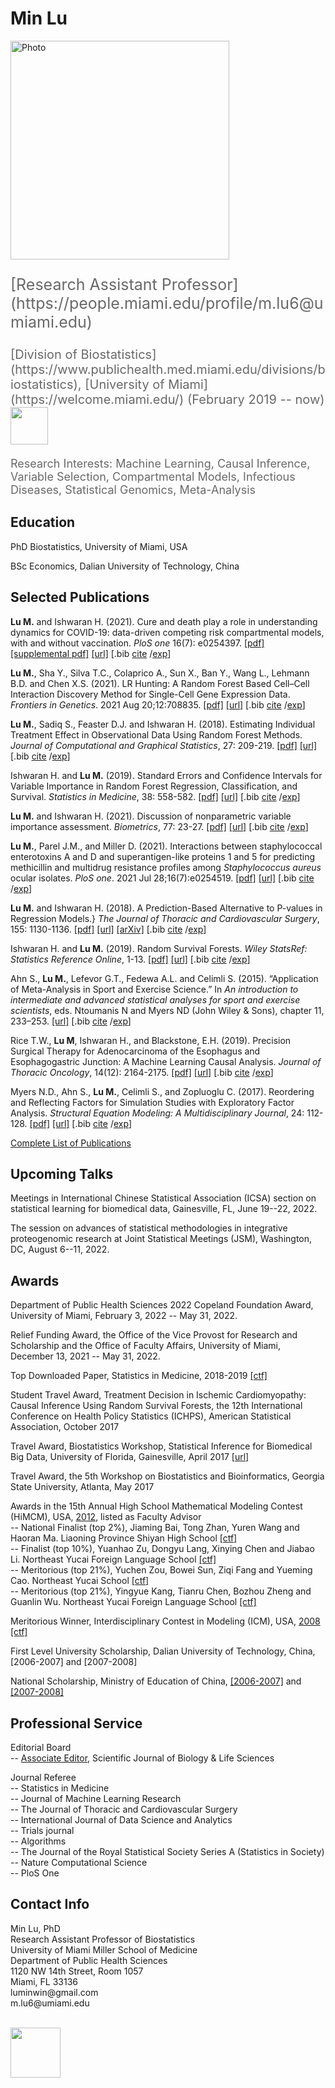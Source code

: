 
#  Min Lu
<p align="left">
  <img src="https://luminwin.github.io/articles/MinLu.jpg" width="350" title="Photo">
</p>

<p style="font-size:25px;color:#696969">[Research Assistant Professor](https://people.miami.edu/profile/m.lu6@umiami.edu)</p>
<p style="font-size:20px;color:#696969">
[Division of Biostatistics](https://www.publichealth.med.miami.edu/divisions/biostatistics), [University of Miami](https://welcome.miami.edu/) (February 2019 -- now) 
<img src="https://luminwin.github.io/articles/um.gif" width="60">
</p>

<p style="font-size:18px;color:#696969">
Research Interests: Machine Learning, Causal Inference, Variable Selection, Compartmental Models, Infectious Diseases, Statistical Genomics, Meta-Analysis
</p>


## Education
PhD Biostatistics, University of Miami, USA

BSc Economics, Dalian University of Technology, China


## Selected Publications

**Lu M.** and Ishwaran H. (2021). Cure and death play a role in understanding dynamics for COVID-19: data-driven competing risk compartmental models, with and without vaccination. *PloS one* 16(7): e0254397. [[pdf]](https://luminwin2.github.io/pdfs/docs/PlosCovid.pdf) [[supplemental pdf]](https://luminwin2.github.io/pdfs/docs/PlosCovid_supporting_2021.pdf) [[url]](https://journals.plos.org/plosone/article?id=10.1371/journal.pone.0254397) [.bib [cite](PlosCovid.txt) /[exp](PlosCovid.bib)]

**Lu M.**, Sha Y., Silva T.C., Colaprico A., Sun X., Ban Y., Wang L., Lehmann B.D. and Chen X.S. (2021). LR Hunting: A Random Forest Based Cell–Cell Interaction Discovery Method for Single-Cell Gene Expression Data. *Frontiers in Genetics*. 2021 Aug 20;12:708835. [[pdf]](https://luminwin2.github.io/pdfs/docs/Frontiers_Manuscript.pdf) [[url]](https://www.frontiersin.org/articles/10.3389/fgene.2021.708835) [.bib [cite](Frontiers_Manuscript.txt) /[exp](Frontiers_Manuscript.bib)]

**Lu M.**, Sadiq S., Feaster D.J. and Ishwaran H. (2018). Estimating Individual Treatment Effect in Observational Data Using Random Forest Methods. *Journal of Computational and Graphical Statistics*, 27: 209-219. [[pdf]](https://luminwin2.github.io/pdfs/docs/3_Min_Lu_JCGS_ITE.pdf)  [[url]](http://amstat.tandfonline.com/doi/full/10.1080/10618600.2017.1356325) [.bib [cite](lu2018estimating.txt) /[exp](lu2018estimating.bib)]

Ishwaran H. and **Lu M.** (2019). Standard Errors and Confidence Intervals for Variable Importance
	in Random Forest Regression, Classification, and Survival. *Statistics in Medicine*, 38: 558-582. [[pdf]](https://luminwin2.github.io/pdfs/docs/2_Min_Lu_SIM_VIMP_CI.pdf) [[url]](https://onlinelibrary.wiley.com/doi/10.1002/sim.7803) [.bib [cite](ishwaran2019standard.txt) /[exp](ishwaran2019standard.bib)]
	
**Lu M.**  and  Ishwaran H. (2021). Discussion of nonparametric variable importance assessment. *Biometrics*, 77: 23-27. [[pdf]](https://luminwin2.github.io/pdfs/docs/LuVIMPbiometrics.pdf) [[url]](https://onlinelibrary.wiley.com/doi/10.1111/biom.13391) [.bib [cite](LuVIMPbiometrics.txt) /[exp](LuVIMPbiometrics.bib)]

**Lu M.**, Parel J.M., and Miller D. (2021). Interactions between staphylococcal enterotoxins A and D and superantigen-like proteins 1 and 5 for predicting methicillin and multidrug resistance profiles among *Staphylococcus aureus* ocular isolates. *PloS one*. 2021 Jul 28;16(7):e0254519. [[pdf]](https://luminwin2.github.io/pdfs/docs/plosEnterotoxins.pdf) [[url]](https://journals.plos.org/plosone/article?id=10.1371/journal.pone.0254519) [.bib [cite](LuMillerPlos2021.txt) /[exp](LuMillerPlos2021.bib)]

**Lu M.** and Ishwaran H. (2018). A Prediction-Based Alternative to P-values in Regression Models.} *The Journal of Thoracic and Cardiovascular Surgery*, 155: 1130-1136.  [[pdf]](https://luminwin2.github.io/pdfs/docs/4_Min_Lu_JTCVS_VIMP_P_values.pdf) [[url]](https://www.ncbi.nlm.nih.gov/pmc/articles/PMC5915354/) [[arXiv]](https://arxiv.org/abs/1701.04944) [.bib [cite](lu2018prediction.txt) /[exp](lu2018prediction.bib)]

Ishwaran H. and **Lu M.** (2019). Random Survival Forests. *Wiley StatsRef: Statistics Reference Online*, 1-13. [[pdf]](https://luminwin2.github.io/pdfs/docs/Random_Survival_Forests.pdf) [[url]](https://onlinelibrary.wiley.com/doi/10.1002/9781118445112.stat08188) [.bib [cite](IshwaranLuRSF.txt) /[exp](IshwaranLuRSF.bib)]

Ahn S., **Lu M.**, Lefevor G.T., Fedewa A.L. and Celimli S. (2015). “Application of Meta-Analysis in Sport and Exercise Science.” In *An introduction to intermediate and advanced statistical analyses for sport and exercise scientists*, eds. Ntoumanis N and Myers ND (John Wiley & Sons), chapter 11, 233–253.  [[url]](https://www.wiley.com/en-sg/An+Introduction+to+Intermediate+and+Advanced+Statistical+Analyses+for+Sport+and+Exercise+Scientists-p-9781118962046) [.bib [cite](Ahn2015metavcov.txt) /[exp](Ahn2015metavcov.bib)]

Rice T.W., **Lu M**, Ishwaran H., and Blackstone, E.H. (2019). Precision Surgical Therapy for Adenocarcinoma of the Esophagus and Esophagogastric Junction: A Machine Learning Causal Analysis. *Journal of Thoracic Oncology*, 14(12): 2164-2175. [[pdf]](https://luminwin2.github.io/pdfs/docs/Esophagogastric.pdf) [[url]](https://www.sciencedirect.com/science/article/abs/pii/S1556086419306677) [.bib [cite](RICE20192164.txt) /[exp](RICE20192164.bib)]

Myers N.D., Ahn S., **Lu M.**, Celimli S., and Zopluoglu C. (2017). Reordering and Reflecting Factors for Simulation Studies with Exploratory Factor Analysis. *Structural Equation Modeling: A Multidisciplinary Journal*, 24: 112-128. [[pdf]](https://luminwin2.github.io/pdfs/docs/5_Min_Lu_SEM_REREFACT.pdf)  [[url]](http://www.tandfonline.com/doi/abs/10.1080/10705511.2016.1230721) [.bib [cite](MyersOrder2017.txt) /[exp](MyersOrder2017.bib)]

[Complete List of Publications](articles/publications.html)

## Upcoming Talks

Meetings in International Chinese Statistical Association (ICSA) section on statistical learning for biomedical data, Gainesville, FL, June 19--22, 2022.

The session on advances of statistical methodologies in integrative proteogenomic research at Joint Statistical Meetings (JSM), Washington, DC, August 6--11, 2022.


## Awards

Department of Public Health Sciences 2022 Copeland Foundation Award, University of Miami,  February 3, 2022 -- May 31, 2022.

Relief Funding Award, the Office of the Vice Provost for Research and Scholarship and the Office of Faculty Affairs, University of Miami,  December 13, 2021 -- May 31, 2022. 

Top Downloaded Paper, Statistics in Medicine, 2018-2019 [[ctf]](https://luminwin2.github.io/pdfs/docs/Top_Downloaded_Paper_2018-2019.pdf)

Student Travel Award, Treatment Decision in Ischemic Cardiomyopathy: Causal Inference Using Random Survival Forests, the 12th International Conference on Health Policy Statistics (ICHPS), American Statistical Association, October 2017

Travel Award, Biostatistics Workshop, Statistical Inference for Biomedical Big Data, University of Florida, Gainesville, April 2017 [[url]](http://biostat.ufl.edu/seminars/biostatistics-workshop/#prettyPhoto)

Travel Award, the 5th Workshop on Biostatistics and Bioinformatics, Georgia State University, Atlanta, May 2017	

Awards in the 15th Annual High School Mathematical Modeling Contest (HiMCM), USA, [2012](http://www.comap.com/highschool/contests/himcm/2012results.html), listed as Faculty Advisor<br> 
-- National Finalist (top 2\%), Jiaming Bai, Tong Zhan, Yuren Wang and Haoran Ma. Liaoning Province Shiyan High School [[ctf]](https://www.comap-math.com/himcm/2012Certs/3378.pdf)<br>
-- Finalist (top 10\%), Yuanhao Zu, Dongyu Lang, Xinying Chen and Jiabao Li. Northeast Yucai Foreign Language School  [[ctf]](https://www.comap-math.com/himcm/2012Certs/3424.pdf)<br>
-- Meritorious (top 21\%), Yuchen Zou, Bowei Sun, Ziqi Fang and Yueming Cao. Northeast Yucai School  [[ctf]](https://www.comap-math.com/himcm/2012Certs/3367.pdf)<br>
-- Meritorious (top 21\%), Yingyue Kang, Tianru Chen, Bozhou Zheng and Guanlin Wu. Northeast Yucai Foreign Language School [[ctf]](https://www.comap-math.com/himcm/2012Certs/3575.pdf)

Meritorious Winner, Interdisciplinary Contest in Modeling (ICM), USA, [2008](https://www.comap.com/undergraduate/contests/mcm/contests/2008/results/) [[ctf]](https://www.comap-math.com/mcm/2008Certs/2922.pdf)

First Level University Scholarship, Dalian University of Technology, China, [2006-2007] and [2007-2008]  

National Scholarship, Ministry of Education of China, [[2006-2007]](http://www.moe.gov.cn/srcsite/A05/s7052/200712/t20071229_181264.html) and [[2007-2008]](http://www.moe.gov.cn/srcsite/zsdwxxgk/200812/t20081229_63748.html)

## Professional Service

Editorial Board<br>
-- 	[Associate Editor](https://irispublishers.com/sjbls/editorialboard.php),  Scientific Journal of Biology \& Life Sciences

Journal Referee<br>
	-- 	Statistics in Medicine<br>
	-- Journal of Machine Learning Research<br>
	-- The Journal of Thoracic and Cardiovascular Surgery<br>
	-- International Journal of Data Science and Analytics<br>
	-- Trials journal<br>
	-- Algorithms<br>
	-- The Journal of the Royal Statistical Society Series A (Statistics in Society)<br>
	-- Nature Computational Science<br>
	-- PloS One

## Contact Info
Min Lu, PhD<br>
Research Assistant Professor of Biostatistics<br>
University of Miami Miller School of Medicine<br>
Department of Public Health Sciences<br>
1120 NW 14th Street, Room 1057<br>
Miami, FL 33136<br>
luminwin\@gmail.com<br>
m.lu6\@umiami.edu<br><br>

<a href="https://luminwin.github.io/articles/cv.html"><img src="UM.svg" align="left"  height="80" />
